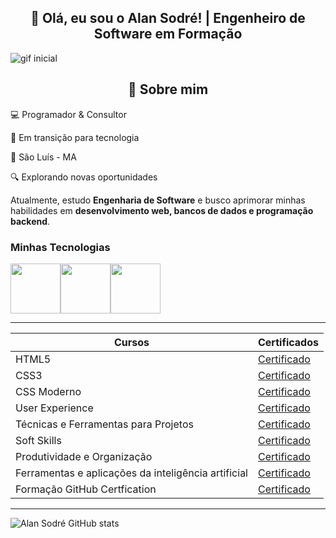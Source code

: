 <h2 align="center">🚀 Olá, eu sou o Alan Sodré! | Engenheiro de Software em Formação</h2>


![gif inicial](https://i.pinimg.com/originals/7f/fa/71/7ffa71c12e21dece378a8472b9e1a878.gif)

<h2 align="center"> 🚀 Sobre mim</h2>

💻 Programador & Consultor 

🎯 Em transição para tecnologia  

📍 São Luís - MA 

🔍 Explorando novas oportunidades  

Atualmente, estudo **Engenharia de Software** e busco aprimorar minhas habilidades em **desenvolvimento web, bancos de dados e programação backend**.

### Minhas Tecnologias 
<img src="https://cdn.jsdelivr.net/gh/devicons/devicon@latest/icons/html5/html5-plain-wordmark.svg" width="80px"><img src="https://cdn.jsdelivr.net/gh/devicons/devicon@latest/icons/css3/css3-plain-wordmark.svg" width="80px"><img src="https://cdn.jsdelivr.net/gh/devicons/devicon@latest/icons/github/github-original-wordmark.svg" width="80px"/>

-----

| Cursos | Certificados |
|--------|--------------|
| HTML5  | [Certificado](https://drive.google.com/file/d/18bY5aosb_Ppsg4LN71FgUpsmaocZPRAe/view)
| CSS3   | [Certificado](https://drive.google.com/file/d/1B6RTFGTnzgAwfWYRLAsM4ULaqJ5PlQXO/view)
| CSS Moderno  | [Certificado](https://drive.google.com/file/d/1wpHF97EtdvMZ68SgV_-Jj_d9O42CWIhv/view)
| User Experience  | [Certificado](https://certificados.descomplica.com.br/graduacao/a39cc38b74f7312f6cbeaf64bdf35234ddc71f83aa31d99294cea23d747441be)
| Técnicas e Ferramentas para Projetos  | [Certificado](https://certificados.descomplica.com.br/graduacao/070776f7371b74eae5b6f129ffbb014695c874d578f0db46a66cdbaa25e7eacb)
| Soft Skills  | [Certificado](https://certificados.descomplica.com.br/graduacao/d34568679e9f3e5856647d1e84f7d77b89165a3db03a85785cbb2e086be07b07)
| Produtividade e Organização  | [Certificado](https://certificados.descomplica.com.br/graduacao/978b3d1d04ec9028ed88eeab8ce20692cef9f6e26c14c5a69e94000059bcbcdd)
| Ferramentas e aplicações da inteligência artificial  | [Certificado](https://certificados.descomplica.com.br/graduacao/84ea0229386b325ade4d2f7a894d60b6566185e42846c461433b07ee28be9cf0)
| Formação GitHub Certfication  | [Certificado](https://hermes.dio.me/certificates/AGFYXZXG.pdf)
-----
![Alan Sodré GitHub stats](https://github-readme-stats.vercel.app/api?username=httpsodre&show_icons=true&theme=gruvbox)
<!--
**httpsodre/httpsodre** is a ✨ _special_ ✨ repository because its `README.md` (this file) appears on your GitHub profile.

Here are some ideas to get you started:

- 🔭 I’m currently working on ...
- 🌱 I’m currently learning ...
- 👯 I’m looking to collaborate on ...
- 🤔 I’m looking for help with ...
- 💬 Ask me about ...
- 📫 How to reach me: ...
- 😄 Pronouns: ...
- ⚡ Fun fact: ...
-->
